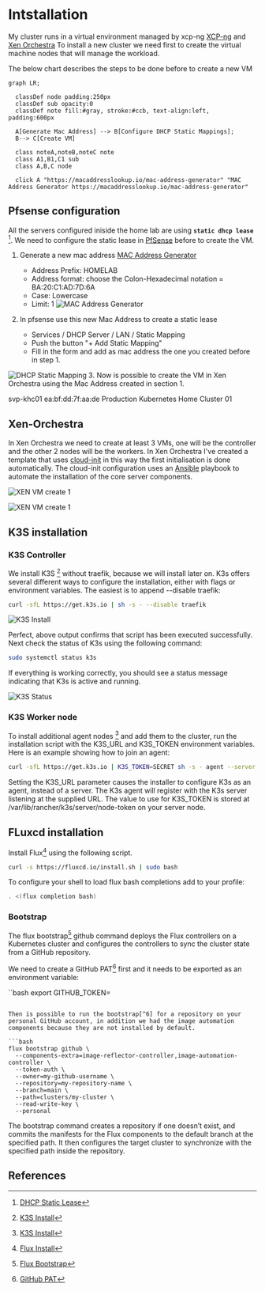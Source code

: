 # Intstallation

My cluster runs in a virtual environment managed by xcp-ng [XCP-ng](https://xcp-ng.org/) and [Xen Orchestra](https://xen-orchestra.com/#!/xo-features/webinterface)
To install a new cluster we need first to create the virtual machine nodes that will manage the workload.

The below chart describes the steps to be done before to create a new VM

```mermaid
graph LR;

  classDef node padding:250px
  classDef sub opacity:0
  classDef note fill:#gray, stroke:#ccb, text-align:left, padding:600px

  A[Generate Mac Address] --> B[Configure DHCP Static Mappings];
  B--> C[Create VM]

  class noteA,noteB,noteC note
  class A1,B1,C1 sub
  class A,B,C node

  click A "https://macaddresslookup.io/mac-address-generator" "MAC Address Generator https://macaddresslookup.io/mac-address-generator"
```

## Pfsense configuration

All the servers configured iniside the home lab are using **`static dhcp lease`** [^1].
We need to configure the static lease in [PfSense](https://www.pfsense.org/) before to create the VM.

1. Generate a new mac address [MAC Address Generator](https://macaddresslookup.io/mac-address-generator)
   - Address Prefix: HOMELAB
   - Address format: choose the Colon-Hexadecimal notation = BA:20:C1:AD:7D:6A
   - Case: Lowercase
   - Limit: 1
![MAC Address Generator](assets/mac-address-generator.png)

2. In pfsense use this new Mac Address to create a static lease
   - Services / DHCP Server / LAN / Static Mapping
   - Push the button "+ Add Static Mapping"
   - Fill in the form and add as mac address the one you created before in step 1.

![DHCP Static Mapping](assets/dhcp-static-mapping.png)
3. Now is possible to create the VM in Xen Orchestra using the Mac Address created in section 1.

svp-khc01
ea:bf:dd:7f:aa:de
Production Kubernetes Home Cluster 01

## Xen-Orchestra

In Xen Orchestra we need to create at least 3 VMs, one will be the controller and the other 2 nodes will be the workers.
In Xen Orchestra I've created a template that uses [cloud-init](https://cloudinit.readthedocs.io/en/latest/index.html) in this way the first initialisation is done automatically. The cloud-init configuration uses an [Ansible](https://docs.ansible.com/ansible/latest/index.html#) playbook to automate the installation of the core server components.

![XEN VM create 1](assets/xen-vm-create01.png)

![XEN VM create 1](assets/xen-vm-create02.png)

## K3S installation

### K3S Controller

We install K3S [^2] without traefik, because we will install later on.
K3s offers several different ways to configure the installation, either with flags or environment variables. The easiest is to append --disable traefik:

```bash
curl -sfL https://get.k3s.io | sh -s - --disable traefik
```

![K3S Install](assets/K3S_Install.png)

Perfect, above output confirms that script has been executed successfully. Next check the status of K3s using the following command:

```bash
sudo systemctl status k3s
```

If everything is working correctly, you should see a status message indicating that K3s is active and running.

![K3S Status](assets/K3S_Status.png)

### K3S Worker node

To install additional agent nodes [^2] and add them to the cluster, run the installation script with the K3S_URL and K3S_TOKEN environment variables. Here is an example showing how to join an agent:

```bash
curl -sfL https://get.k3s.io | K3S_TOKEN=SECRET sh -s - agent --server https://<ip or hostname of server>:6443
```

Setting the K3S_URL parameter causes the installer to configure K3s as an agent, instead of a server. The K3s agent will register with the K3s server listening at the supplied URL. The value to use for K3S_TOKEN is stored at /var/lib/rancher/k3s/server/node-token on your server node.

## FLuxcd installation

Install Flux[^3] using the following script.

```bash
curl -s https://fluxcd.io/install.sh | sudo bash
```

To configure your shell to load flux bash completions add to your profile:

```bash
. <(flux completion bash)
```

### Bootstrap

The flux bootstrap[^4] github command deploys the Flux controllers on a Kubernetes cluster and configures the controllers to sync the cluster state from a GitHub repository.

We need to create a GitHub PAT[^5] first and it needs to be exported as an environment variable:

``bash
export GITHUB_TOKEN=<gh-token>
```

Then is possible to run the bootstrap[^6] for a repository on your personal GitHub account, in addition we had the image automation components because they are not installed by default.

```bash
flux bootstrap github \
  --components-extra=image-reflector-controller,image-automation-controller \
  --token-auth \
  --owner=my-github-username \
  --repository=my-repository-name \
  --branch=main \
  --path=clusters/my-cluster \
  --read-write-key \
  --personal
```

The bootstrap command creates a repository if one doesn’t exist, and commits the manifests for the Flux components to the default branch at the specified path. It then configures the target cluster to synchronize with the specified path inside the repository.

## References

[^1]: [DHCP Static Lease](adr/ADR-006-DHCP-Static-Lease.md)
[^2]: [K3S Install](https://docs.k3s.io/quick-start)
[^3]: [Flux Install](https://fluxcd.io/flux/installation/)
[^4]: [Flux Bootstrap](https://fluxcd.io/flux/installation/bootstrap/github/)
[^5]: [GitHub PAT](https://docs.github.com/en/authentication/keeping-your-account-and-data-secure/managing-your-personal-access-tokens)
[^6]: [Flux Bootstrap](https://fluxcd.io/flux/installation/bootstrap/github/)
